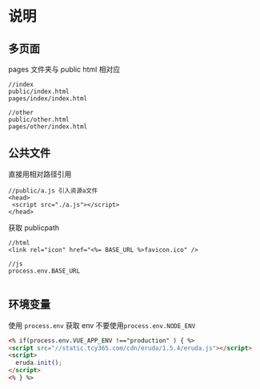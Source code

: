 # 说明

## 多页面

pages 文件夹与 public html 相对应

```
//index
public/index.html
pages/index/index.html

//other
public/other.html
pages/other/index.html
```

## 公共文件

直接用相对路径引用

```
//public/a.js 引入资源a文件
<head>
 <script src="./a.js"></script>
</head>

```

获取 publicpath

```
//html
<link rel="icon" href="<%= BASE_URL %>favicon.ico" />

//js
process.env.BASE_URL


```

## 环境变量

使用 `process.env` 获取 env
不要使用`process.env.NODE_ENV`

```html
<% if(process.env.VUE_APP_ENV !=="production" ) { %>
<script src="//static.tcy365.com/cdn/eruda/1.5.4/eruda.js"></script>
<script>
  eruda.init();
</script>
<% } %>
```
